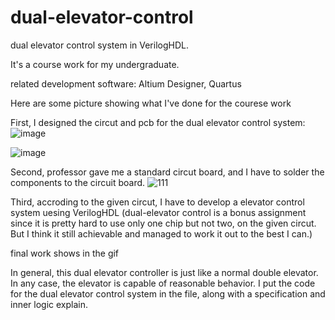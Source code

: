 # dual-elevator-control
dual elevator control system in VerilogHDL.

It's a course work for my undergraduate.

related development software: Altium Designer, Quartus

Here are some picture showing what I've done for the courese work

First, I designed the circut and pcb for the dual elevator control system:
![image](https://user-images.githubusercontent.com/86272490/211024665-0e352b81-188d-42a0-b78a-4d19cea13c83.png)

![image](https://user-images.githubusercontent.com/86272490/211024714-87805d5a-9641-470e-997e-c2d677b80a36.png)

Second, professor gave me a standard circut board, and I have to solder the components to the circuit board.
![111](https://user-images.githubusercontent.com/86272490/211025310-dddb3aaf-003b-41ac-a9f9-3a7c889ee181.jpg)

Third, accroding to the given circut, I have to develop a elevator control system uesing VerilogHDL
(dual-elevator control is a bonus assignment since it is pretty hard to use only one chip but not two, on the given circut. But I think it still achievable and managed to work it out to the best I can.)

final work shows in the gif

In general, this dual elevator controller is just like a normal double elevator. In any case, the elevator is capable of reasonable behavior. I put the code for the dual elevator control system in the file, along with a specification and inner logic explain.
